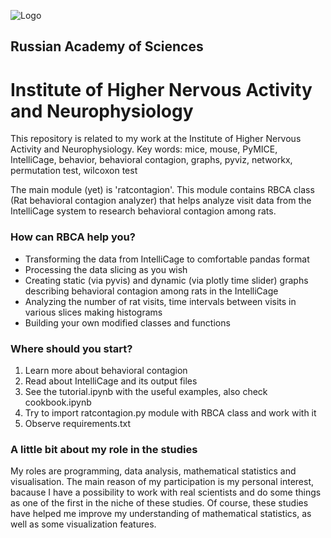 
![Logo](https://upload.wikimedia.org/wikipedia/ru/4/43/Ivnd_logo.png)

## Russian Academy of Sciences
# Institute of Higher Nervous Activity and Neurophysiology
This repository is related to my work at the Institute of Higher Nervous Activity and Neurophysiology. 
Key words: mice, mouse, PyMICE, IntelliCage, behavior, behavioral contagion, graphs, pyviz, networkx, permutation test, wilcoxon test

The main module (yet) is 'ratcontagion'. This module contains RBCA class (Rat behavioral contagion analyzer) that helps analyze visit data from the IntelliCage system to research behavioral contagion among rats.
### How can RBCA help you?
- Transforming the data from IntelliCage to comfortable pandas format
- Processing the data slicing as you wish
- Creating static (via pyvis) and dynamic (via plotly time slider) graphs describing behavioral contagion among rats in the IntelliCage
- Analyzing the number of rat visits, time intervals between visits in various slices making histograms
- Building your own modified classes and functions 
### Where should you start?
1) Learn more about behavioral contagion
2) Read about IntelliCage and its output files
3) See the tutorial.ipynb with the useful examples, also check cookbook.ipynb
4) Try to import ratcontagion.py module with RBCA class and work with it
5) Observe requirements.txt

### A little bit about my role in the studies
My roles are programming, data analysis, mathematical statistics and visualisation. The main reason of my participation is my personal interest, bacause I have a possibility to work with real scientists and do some things as one of the first in the niche of these studies. Of course, these studies have helped me improve my understanding of mathematical statistics, as well as some visualization features.
